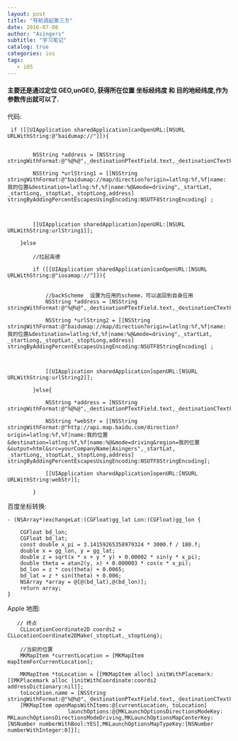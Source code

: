 ```yaml
---
layout: post
title: "导航调起第三方"
date: 2016-07-08
author: "Asingers"
subtitle: "学习笔记"
catalog: true
categories: ios
tags:
   - iOS
---
```


#### 主要还是通过定位 GEO,unGEO, 获得所在位置 坐标经纬度 和 目的地经纬度,作为参数传出就可以了.
代码:  

     if ([[UIApplication sharedApplication]canOpenURL:[NSURL URLWithString:@"baidumap://"]]){
            
            
            NSString *address = [NSString stringWithFormat:@"%@%@",_destinationPTextField.text,_destinationCTextField.text];
            
            NSString *urlString1 = [[NSString stringWithFormat:@"baidumap://map/direction?origin=latlng:%f,%f|name:我的位置&destination=latlng:%f,%f|name:%@&mode=driving",_startLat, _startLong,_stoptLat,_stoptLong,address] stringByAddingPercentEscapesUsingEncoding:NSUTF8StringEncoding] ;
            
            
            
            [[UIApplication sharedApplication]openURL:[NSURL URLWithString:urlString1]];
            
        }else
            
            //拉起高德
            
            if ([[UIApplication sharedApplication]canOpenURL:[NSURL URLWithString:@"iosamap://"]]){
                
                
                //backScheme  设置为应用的scheme，可以返回到自身应用
                NSString *address = [NSString stringWithFormat:@"%@%@",_destinationPTextField.text,_destinationCTextField.text];
                
                NSString *urlString2 = [[NSString stringWithFormat:@"baidumap://map/direction?origin=latlng:%f,%f|name:我的位置&destination=latlng:%f,%f|name:%@&mode=driving",_startLat, _startLong,_stoptLat,_stoptLong,address] stringByAddingPercentEscapesUsingEncoding:NSUTF8StringEncoding] ;
                
                
                
                [[UIApplication sharedApplication]openURL:[NSURL URLWithString:urlString2]];
                
            }else{
                
                NSString *address = [NSString stringWithFormat:@"%@%@",_destinationPTextField.text,_destinationCTextField.text];

                NSString *webStr = [[NSString stringWithFormat:@"http://api.map.baidu.com/direction?origin=latlng:%f,%f|name:我的位置&destination=latlng:%f,%f|name:%@&mode=driving&region=我的位置&output=html&src=yourCompanyName|Asingers",_startLat, _startLong,_stoptLat,_stoptLong,address]  stringByAddingPercentEscapesUsingEncoding:NSUTF8StringEncoding];
                
                [[UIApplication sharedApplication]openURL:[NSURL URLWithString:webStr]];
                 
            }
            
百度坐标转换:  

	- (NSArray*)exchangeLat:(CGFloat)gg_lat Lon:(CGFloat)gg_lon {
    
    	CGFloat bd_lon;
    	CGFloat bd_lat;
	    const double x_pi = 3.14159265358979324 * 3000.f / 180.f;
    	double x = gg_lon, y = gg_lat;
	    double z = sqrt(x * x + y * y) + 0.00002 * sin(y * x_pi);
    	double theta = atan2(y, x) + 0.000003 * cos(x * x_pi);
	    bd_lon = z * cos(theta) + 0.0065;
    	bd_lat = z * sin(theta) + 0.006;
	    NSArray *array = @[@(bd_lat),@(bd_lon)];
    	return array;
	}

Apple 地图:  

	   // 终点
        CLLocationCoordinate2D coords2 = CLLocationCoordinate2DMake(_stoptLat,_stoptLong);
        
        //当前的位置
        MKMapItem *currentLocation = [MKMapItem mapItemForCurrentLocation];
        
        MKMapItem *toLocation = [[MKMapItem alloc] initWithPlacemark:[[MKPlacemark alloc ]initWithCoordinate:coords2 addressDictionary:nil]];
        toLocation.name = [NSString stringWithFormat:@"%@%@",_destinationPTextField.text,_destinationCTextField.text];
        [MKMapItem openMapsWithItems:@[currentLocation, toLocation]
                       launchOptions:@{MKLaunchOptionsDirectionsModeKey: MKLaunchOptionsDirectionsModeDriving,MKLaunchOptionsMapCenterKey: [NSNumber numberWithBool:YES],MKLaunchOptionsMapTypeKey:[NSNumber numberWithInteger:0]}];